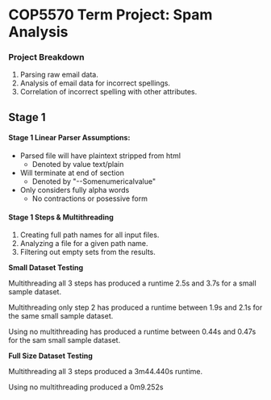 # COP5570 Term Project: Spam Analysis

### Project Breakdown
1. Parsing raw email data.
2. Analysis of email data for incorrect spellings.
3. Correlation of incorrect spelling with other attributes.

## Stage 1

#### Stage 1 Linear Parser Assumptions:
- Parsed file will have plaintext stripped from html
   - Denoted by value text/plain
- Will terminate at end of section
   - Denoted by "--Somenumericalvalue"
- Only considers fully alpha words
   - No contractions or posessive form


#### Stage 1 Steps & Multithreading
1. Creating full path names for all input files.
2. Analyzing a file for a given path name.
3. Filtering out empty sets from the results.

**Small Dataset Testing**

Multithreading all 3 steps has produced a runtime 2.5s and 3.7s for a small
sample dataset.

Multithreading only step 2 has produced a runtime between 1.9s and 2.1s for
the same small sample dataset.

Using no multithreading has produced a runtime between 0.44s and 0.47s for
the sam small sample dataset.

**Full Size Dataset Testing**

Multithreading all 3 steps produced a 3m44.440s runtime.

Using no multithreading produced a 0m9.252s
